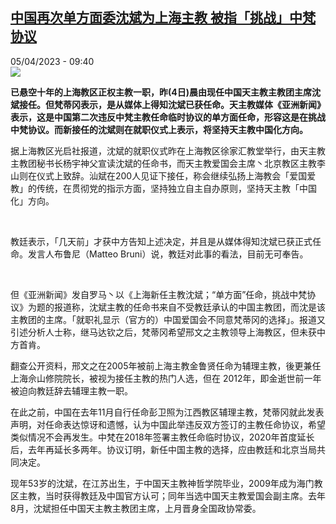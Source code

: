 <!--1680680702000-->
[中国再次单方面委沈斌为上海主教  被指「挑战」中梵协议](https://www.rfi.fr/cn/%E4%B8%AD%E5%9B%BD/20230405-%E4%B8%AD%E5%9B%BD%E5%86%8D%E6%AC%A1%E5%8D%95%E6%96%B9%E9%9D%A2%E5%A7%94%E6%B2%88%E6%96%8C%E4%B8%BA%E4%B8%8A%E6%B5%B7%E4%B8%BB%E6%95%99-%E8%A2%AB%E6%8C%87-%E6%8C%91%E6%88%98-%E4%B8%AD%E6%A2%B5%E5%8D%8F%E8%AE%AE)
------

<div>05/04/2023 - 09:40</div><img src="https://s.rfi.fr/media/display/b309abe6-d384-11ed-9a93-005056bfb2b6/w:1280/p:16x9/hk-78.jpg"><p><strong>已悬空十年的上海教区正权主教一职，昨(4日)晨由现任中国天主教主教团主席沈斌接任。但梵蒂冈表示，是从媒体上得知沈斌已获任命。天主教媒体《亚洲新闻》表示，这是中国第二次违反中梵主教任命临时协议的单方面任命，形容这是在挑战中梵协议。而新接任的沈斌则在就职仪式上表示，将坚持天主教中国化方向。                    </strong></p><div><p><span><span><span><span><span><span><span><span><span>据上海教区光启社报道，沈斌的就职仪式昨在上海教区徐家汇教堂举行，由天主教主教团秘书长杨宇神父宣读沈斌的任命书，而天主教爱国会主席丶北京教区主教李山则在仪式上致辞。汕斌在</span></span></span><span><span><span>200人见证下接任，称会继续弘扬上海教会「爱国爱教」的传统，在贯彻党的指示方面，坚持独立自主自办原则，坚持天主教「中国化」方向。</span></span></span></span></span></span></span></span></span></p><p> </p><p><span><span><span><span><span><span><span><span><span>教廷表示，「几天前」才获中方告知上述决定，并且是从媒体得知沈斌已获正式任命。发言人布鲁尼（</span></span></span><span><span><span>Matteo Bruni）说，教廷对此事的看法，目前无可奉告。</span></span></span></span></span></span></span></span></span></p><p> </p><p><span><span><span><span><span><span><span><span><span>但《亚洲新闻》发自罗马丶以《上海新任主教沈斌；“单方面”任命，挑战中梵协议》为题的报道称，沈斌主教的任命书来自不受教廷承认的中国主教团，而沈是该主教团的主席。「就职礼显示（官方的）中国爱国会不同意梵蒂冈的选择」。报道又引述分析人士称，继马达钦之后，梵蒂冈希望邢文之主教领导上海教区，但未获中方首肯。</span></span></span></span></span></span></span></span></span></p><p><span><span><span><span><span><span><span><span><span>翻查公开资料，邢文之在</span></span></span><span><span><span>2005年被前上海主教金鲁贤任命为辅理主教，後更兼任上海佘山修院院长，被视为接任主教的热门人选，但在 2012年，即金逝世前一年被迫向教廷辞去辅理主教一职。</span></span></span></span></span></span></span></span></span></p><p><span><span><span><span><span><span><span><span><span>在此之前，中国在去年</span></span></span><span><span><span>11月自行任命彭卫照为江西教区辅理主教，梵蒂冈就此发表声明，对任命表达惊讶和遗憾，认为中国此举违反双方签订的主教任命协议，希望类似情况不会再发生。中梵在2018年签署主教任命临时协议，2020年首度延长后，去年再延长多两年。协议订明，新任中国主教的选择，应由教廷和北京当局共同决定。</span></span></span></span></span></span></span></span></span></p><p><span><span><span><span><span><span><span><span><span>现年</span></span></span><span><span><span>53岁的沈斌，在江苏出生，于中国天主教神哲学院毕业，2009年成为海门教区主教，当时获得教廷及中国官方认可；同年当选中国天主教爱国会副主席。去年8月，沈斌担任中国天主教主教团主席，上月晋身全国政协常委。</span></span></span></span></span></span></span></span></span></p><div data-selfpromo-newsletter></div><div data-selfpromo-app></div></div>
